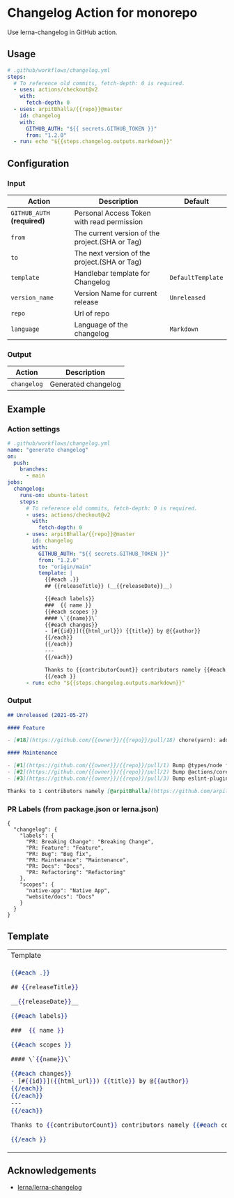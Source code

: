 # Changelog Action for monorepo

Use lerna-changelog in GitHub action.

## Usage

```yml
# .github/workflows/changelog.yml
steps:
  # To reference old commits, fetch-depth: 0 is required.
  - uses: actions/checkout@v2
    with:
      fetch-depth: 0
  - uses: arpitBhalla/{{repo}}@master
    id: changelog
    with:
      GITHUB_AUTH: "${{ secrets.GITHUB_TOKEN }}"
      from: "1.2.0"
  - run: echo "${{steps.changelog.outputs.markdown}}"
```

## Configuration

<!--input-start--->

### Input

| Action                       | Description                                     | Default           |
| ---------------------------- | ----------------------------------------------- | ----------------- |
| `GITHUB_AUTH` **(required)** | Personal Access Token with read permission      |                   |
| `from`                       | The current version of the project.(SHA or Tag) |                   |
| `to`                         | The next version of the project.(SHA or Tag)    |                   |
| `template`                   | Handlebar template for Changelog                | `DefaultTemplate` |
| `version_name`               | Version Name for current release                | `Unreleased`      |
| `repo`                       | Url of repo                                     |                   |
| `language`                   | Language of the changelog                       | `Markdown`        |

### Output

| Action      | Description         |
| ----------- | ------------------- |
| `changelog` | Generated changelog |

<!--input-end--->

## Example

### Action settings

```yml
# .github/workflows/changelog.yml
name: "generate changelog"
on:
  push:
    branches:
      - main
jobs:
  changelog:
    runs-on: ubuntu-latest
    steps:
      # To reference old commits, fetch-depth: 0 is required.
      - uses: actions/checkout@v2
        with:
          fetch-depth: 0
      - uses: arpitBhalla/{{repo}}@master
        id: changelog
        with:
          GITHUB_AUTH: "${{ secrets.GITHUB_TOKEN }}"
          from: "1.2.0"
          to: "origin/main"
          template: |
            {{#each .}}
            ## {{releaseTitle}} (__{{releaseDate}}__)

            {{#each labels}}
            ###  {{ name }}
            {{#each scopes }}
            #### \`{{name}}\`
            {{#each changes}}
            - [#{{id}}]({{html_url}}) {{title}} by @{{author}}
            {{/each}}
            {{/each}}
            ---
            {{/each}}

            Thanks to {{contributorCount}} contributors namely {{#each contributors}}[@{{login}}]({{url}}){{#unless @last}},{{/unless}} {{/each}}
            {{/each }}
      - run: echo "${{steps.changelog.outputs.markdown}}"
```

### Output

```md
## Unreleased (2021-05-27)

#### Feature

- [#18](https://github.com/{{owner}}/{{repo}}/pull/18) chore(yarn): add lerna-changelog ([@{{owner}}](https://github.com/{{owner}}))

#### Maintenance

- [#1](https://github.com/{{owner}}/{{repo}}/pull/1) Bump @types/node from 14.14.9 to 15.3.0 ([@dependabot[bot]](https://github.com/apps/dependabot))
- [#2](https://github.com/{{owner}}/{{repo}}/pull/2) Bump @actions/core from 1.2.6 to 1.2.7 ([@dependabot[bot]](https://github.com/apps/dependabot))
- [#3](https://github.com/{{owner}}/{{repo}}/pull/3) Bump eslint-plugin-jest from 24.1.3 to 24.3.6 ([@dependabot[bot]](https://github.com/apps/dependabot))

Thanks to 1 contributors namely [@arpitBhalla](https://github.com/arpitBhalla)
```

### PR Labels (from package.json or lerna.json)

```jsonc
{
  "changelog": {
    "labels": {
      "PR: Breaking Change": "Breaking Change",
      "PR: Feature": "Feature",
      "PR: Bug": "Bug fix",
      "PR: Maintenance": "Maintenance",
      "PR: Docs": "Docs",
      "PR: Refactoring": "Refactoring"
    },
    "scopes": {
      "native-app": "Native App",
      "website/docs": "Docs"
    }
  }
}
```

## Template

<table>
<tr>
<td> Template </td> <td> Output </td>
</tr>
<tr>
<td>

```hbs
{{#each .}}

## {{releaseTitle}}

__{{releaseDate}}__

{{#each labels}}

###  {{ name }}

{{#each scopes }}

#### \`{{name}}\`

{{#each changes}}
- [#{{id}}]({{html_url}}) {{title}} by @{{author}}
{{/each}}
{{/each}}
---
{{/each}}

Thanks to {{contributorCount}} contributors namely {{#each contributors}}[@{{login}}]({{url}}){{#unless @last}},{{/unless}} {{/each}}

{{/each }}
```

</td>

<td>

```md

```

</td>
</tr>
</table>

## Acknowledgements

- [lerna/lerna-changelog](https://github.com/lerna/lerna-changelog)
